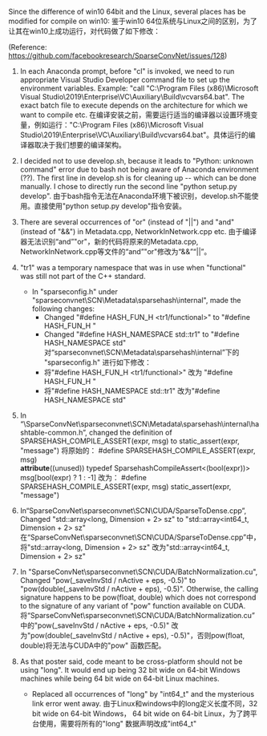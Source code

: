 Since the difference of win10 64bit and the Linux, several places has be modified for compile on win10:
鉴于win10 64位系统与Linux之间的区别，为了让其在win10上成功运行，对代码做了如下修改：

(Reference: https://github.com/facebookresearch/SparseConvNet/issues/128)

1. In each Anaconda prompt, before "cl" is invoked, we need to run appropriate Visual Studio Developer command file to set up the environment variables. Example: "call "C:\Program Files (x86)\Microsoft Visual Studio\2019\Enterprise\VC\Auxiliary\Build\vcvars64.bat". The exact batch file to execute depends on the architecture for which we want to compile etc. 
在编译安装之前，需要运行适当的编译器以设置环境变量，例如运行："C:\Program Files (x86)\Microsoft Visual Studio\2019\Enterprise\VC\Auxiliary\Build\vcvars64.bat"。具体运行的编译器取决于我们想要的编译架构。

2. I decided not to use develop.sh, because it leads to "Python: unknown command" error due to bash not being aware of Anaconda environment (??). The first line in develop.sh is for cleaning up -- which can be done manually. I chose to directly run the second line "python setup.py develop". 
由于bash指令无法在Anaconda环境下被识别，develop.sh不能使用。直接使用"python setup.py develop"指令安装。

3. There are  several occurrences of "or" (instead of "||") and "and" (instead of "&&") in Metadata.cpp, NetworkInNetwork.cpp etc.
由于编译器无法识别“and”"or"，新的代码将原来的Metadata.cpp, NetworkInNetwork.cpp等文件的“and”"or"修改为“&&”“||”。

4. "tr1" was a temporary namespace that was in use when "functional" was still not part of the C++ standard. 
	- In "sparseconfig.h" under "sparseconvnet\SCN\Metadata\sparsehash\internal", made the following changes:
		- Changed "#define HASH_FUN_H <tr1/functional>" to "#define HASH_FUN_H <functional>"
		- Changed "#define HASH_NAMESPACE std::tr1" to "#define HASH_NAMESPACE std"
对“sparseconvnet\SCN\Metadata\sparsehash\internal”下的 "sparseconfig.h" 进行如下修改：
		- 将"#define HASH_FUN_H <tr1/functional>" 改为 "#define HASH_FUN_H <functional>"
		- 将"#define HASH_NAMESPACE std::tr1" 改为"#define HASH_NAMESPACE std"

5. In “\SparseConvNet\sparseconvnet\SCN\Metadata\sparsehash\internal\hashtable-common.h”, changed the definition of SPARSEHASH_COMPILE_ASSERT(expr, msg) to static_assert(expr, "message")
将原始的：
#define SPARSEHASH_COMPILE_ASSERT(expr, msg) \
	 __attribute__((unused)) typedef SparsehashCompileAssert<(bool(expr))> msg[bool(expr) ? 1 : -1]
改为：
#define SPARSEHASH_COMPILE_ASSERT(expr, msg) static_assert(expr, "message")

6.  In“SparseConvNet\sparseconvnet\SCN\CUDA/SparseToDense.cpp”, Changed "std::array<long, Dimension + 2> sz" to "std::array<int64_t, Dimension + 2> sz"
在“SparseConvNet\sparseconvnet\SCN\CUDA/SparseToDense.cpp”中，将"std::array<long, Dimension + 2> sz" 改为"std::array<int64_t, Dimension + 2> sz"

7. In "SparseConvNet\sparseconvnet\SCN\CUDA/BatchNormalization.cu", Changed "pow(_saveInvStd / nActive + eps, -0.5)" to "pow(double(_saveInvStd / nActive + eps), -0.5)". Otherwise, the calling signature happens to be pow(float, double) which does not correspond to the signature of any variant of "pow" function available on CUDA.
 将“SparseConvNet\sparseconvnet\SCN\CUDA/BatchNormalization.cu”中的"pow(_saveInvStd / nActive + eps, -0.5)" 改为"pow(double(_saveInvStd / nActive + eps), -0.5)"，否则pow(float, double)将无法与CUDA中的"pow" 函数匹配。

8. As that poster said, code meant to be cross-platform should not be using "long". It would end up being 32 bit wide on 64-bit Windows machines while being 64 bit wide on 64-bit Linux machines.
	- Replaced all occurrences of "long" by "int64_t" and the mysterious link error went away.
由于Linux和windows中的long定义长度不同，32 bit wide on 64-bit Windows， 64 bit wide on 64-bit Linux，为了跨平台使用，需要将所有的"long" 数据声明改成"int64_t" 